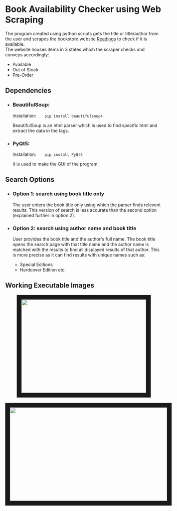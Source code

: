 # Book Availability Checker using Web Scraping

The program created using python scripts gets the title or title/author from the user and scrapes the bookstore website [Readings](https://www.readings.com.pk/) to check if it is available.
</br>
The website houses items in 3 states which the scraper checks and conveys accordingly:
- Available
- Out of Stock
- Pre-Order

## Dependencies

- ### BeautifulSoup:
  Installation:&nbsp;&nbsp;&nbsp;&nbsp;&nbsp;&nbsp;&nbsp;`pip install beautifulsoup4`
  
  BeautifulSoup is an html parser which is used to find specific html and extract the data in the tags.
  </br>

- ### PyQt5:
  Installation:&nbsp;&nbsp;&nbsp;&nbsp;&nbsp;&nbsp;&nbsp;`pip install PyQt5`
  
  It is used to make the GUI of the program.

## Search Options

- ### Option 1: search using book title only
  The user enters the book title only using which the parser finds relevent results. This version of search is less accurate than   the second option (explained further in option 2).
  </br>

- ### Option 2: search using author name and book title
  User provides the book title and the author's full name. The book title opens the search page with that title name and the        author name is matched with the results to find all displayed results of that author. This is more precise as it can find         results with unique names such as:</br>
  + Special Editions
  + Hardcover Edition etc.

## Working Executable Images
<p align = "center">
  <img src="https://github.com/daimbk/bookstore-notif/assets/51926730/44104576-258b-43a5-8138-6108cea42b2b" width="400" height="300" border="15"/>
  </br></br>
  <img src="https://github.com/daimbk/bookstore-notif/assets/51926730/664df109-a024-4519-9057-cd90676a99d7" width="800" height="300" border="15"/>
</p>
